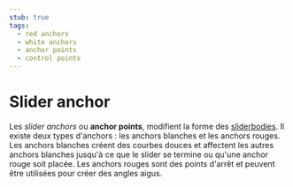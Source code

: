 ```yaml
---
stub: true
tags:
  - red anchors
  - white anchors
  - anchor points
  - control points
---
```


# Slider anchor

Les *slider anchors* ou **anchor points**, modifient la forme des [sliderbodies](/wiki/Hit_object/Sliderbody). Il existe deux types d'anchors : les anchors blanches et les anchors rouges. Les anchors blanches créent des courbes douces et affectent les autres anchors blanches jusqu'à ce que le slider se termine ou qu'une anchor rouge soit placée. Les anchors rouges sont des points d'arrêt et peuvent être utilisées pour créer des angles aigus.

<!-- TODO: Add links and images-->
